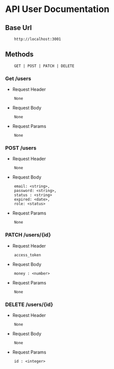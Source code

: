 # API User Documentation

## Base Url
```
    http://localhost:3001
```

## Methods
```
    GET | POST | PATCH | DELETE
```

### Get /users

- Request Header 
```
    None
```

- Request Body 
```
    None
```

- Request Params
```
    None
```

### POST /users

- Request Header 
```
    None
```

- Request Body 
```
    email: <string>,
    password: <string>,
    status : <string>
    expired: <date>,
    role: <status>
```

- Request Params
```
    None
```

### PATCH /users/{id}

- Request Header 
```
    access_token
```

- Request Body 
```
    money : <number>
```

- Request Params
```
    None
```

### DELETE /users/{id}

- Request Header 
```
    None
```

- Request Body 
```
    None
```

- Request Params
```
    id : <integer>
```